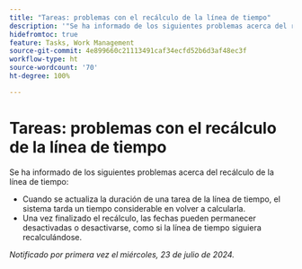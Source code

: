 ```yaml
---
title: "Tareas: problemas con el recálculo de la línea de tiempo"
description: '"Se ha informado de los siguientes problemas acerca del recálculo de la línea de tiempo".'
hidefromtoc: true
feature: Tasks, Work Management
source-git-commit: 4e899660c21113491caf34ecfd52b6d3af48ec3f
workflow-type: ht
source-wordcount: '70'
ht-degree: 100%

---
```



# Tareas: problemas con el recálculo de la línea de tiempo

Se ha informado de los siguientes problemas acerca del recálculo de la línea de tiempo:

* Cuando se actualiza la duración de una tarea de la línea de tiempo, el sistema tarda un tiempo considerable en volver a calcularla.
* Una vez finalizado el recálculo, las fechas pueden permanecer desactivadas o desactivarse, como si la línea de tiempo siguiera recalculándose.

_Notificado por primera vez el miércoles, 23 de julio de 2024._
